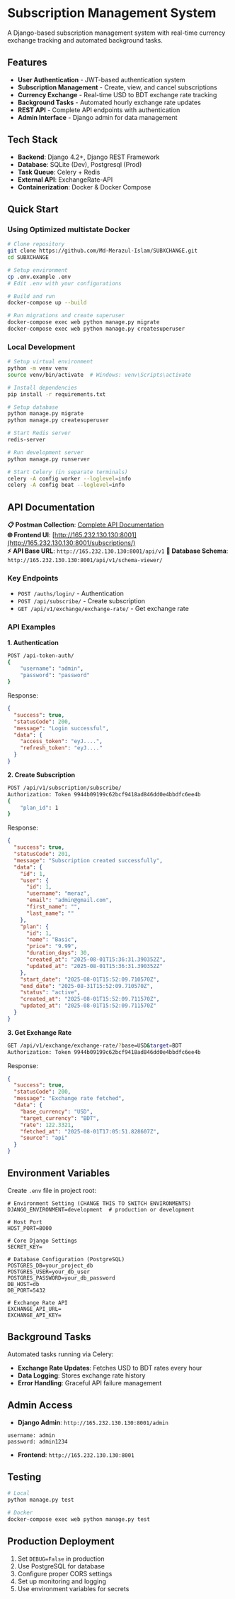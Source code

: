 # Subscription Management System

A Django-based subscription management system with real-time currency exchange tracking and automated background tasks.

## Features

- **User Authentication** - JWT-based authentication system
- **Subscription Management** - Create, view, and cancel subscriptions
- **Currency Exchange** - Real-time USD to BDT exchange rate tracking
- **Background Tasks** - Automated hourly exchange rate updates
- **REST API** - Complete API endpoints with authentication
- **Admin Interface** - Django admin for data management

## Tech Stack

- **Backend**: Django 4.2+, Django REST Framework
- **Database**: SQLite (Dev), Postgresql (Prod)
- **Task Queue**: Celery + Redis
- **External API**: ExchangeRate-API
- **Containerization**: Docker & Docker Compose

## Quick Start

### Using Optimized multistate Docker

```bash
# Clone repository
git clone https://github.com/Md-Merazul-Islam/SUBXCHANGE.git
cd SUBXCHANGE

# Setup environment
cp .env.example .env
# Edit .env with your configurations

# Build and run
docker-compose up --build

# Run migrations and create superuser
docker-compose exec web python manage.py migrate
docker-compose exec web python manage.py createsuperuser
```

### Local Development

```bash
# Setup virtual environment
python -m venv venv
source venv/bin/activate  # Windows: venv\Scripts\activate

# Install dependencies
pip install -r requirements.txt

# Setup database
python manage.py migrate
python manage.py createsuperuser

# Start Redis server
redis-server

# Run development server
python manage.py runserver

# Start Celery (in separate terminals)
celery -A config worker --loglevel=info
celery -A config beat --loglevel=info
```

## API Documentation

**📋 Postman Collection**: [Complete API Documentation](https://documenter.getpostman.com/view/40097709/2sB3BAMsMt)  
**🌐 Frontend UI**: [http://165.232.130.130:8001](http://165.232.130.130:8001/subscriptions/)  
**⚡ API Base URL**: `http://165.232.130.130:8001/api/v1`
**🧱 Database Schema**: `http://165.232.130.130:8001/api/v1/schema-viewer/` 

### Key Endpoints

- `POST /auths/login/` - Authentication
- `POST /api/subscribe/` - Create subscription
- `GET /api/v1/exchange/exchange-rate/` - Get exchange rate

### API Examples

**1. Authentication**

```bash
POST /api-token-auth/
{
    "username": "admin",
    "password": "password"
}
```

Response:

```json
{
  "success": true,
  "statusCode": 200,
  "message": "Login successful",
  "data": {
    "access_token": "eyJ....",
    "refresh_token": "eyJ...."
  }
}
```

**2. Create Subscription**

```bash
POST /api/v1/subscription/subscribe/
Authorization: Token 9944b09199c62bcf9418ad846dd0e4bbdfc6ee4b
{
    "plan_id": 1
}
```

Response:

```json
{
  "success": true,
  "statusCode": 201,
  "message": "Subscription created successfully",
  "data": {
    "id": 1,
    "user": {
      "id": 1,
      "username": "meraz",
      "email": "admin@gmail.com",
      "first_name": "",
      "last_name": ""
    },
    "plan": {
      "id": 1,
      "name": "Basic",
      "price": "9.99",
      "duration_days": 30,
      "created_at": "2025-08-01T15:36:31.390352Z",
      "updated_at": "2025-08-01T15:36:31.390352Z"
    },
    "start_date": "2025-08-01T15:52:09.710570Z",
    "end_date": "2025-08-31T15:52:09.710570Z",
    "status": "active",
    "created_at": "2025-08-01T15:52:09.711570Z",
    "updated_at": "2025-08-01T15:52:09.711570Z"
  }
}
```

**3. Get Exchange Rate**

```bash
GET /api/v1/exchange/exchange-rate/?base=USD&target=BDT
Authorization: Token 9944b09199c62bcf9418ad846dd0e4bbdfc6ee4b
```

Response:

```json
{
  "success": true,
  "statusCode": 200,
  "message": "Exchange rate fetched",
  "data": {
    "base_currency": "USD",
    "target_currency": "BDT",
    "rate": 122.3321,
    "fetched_at": "2025-08-01T17:05:51.828607Z",
    "source": "api"
  }
}
```

## Environment Variables

Create `.env` file in project root:

```env
# Environment Setting (CHANGE THIS TO SWITCH ENVIRONMENTS)
DJANGO_ENVIRONMENT=development  # production or development

# Host Port
HOST_PORT=8000

# Core Django Settings
SECRET_KEY=

# Database Configuration (PostgreSQL)
POSTGRES_DB=your_project_db
POSTGRES_USER=your_db_user
POSTGRES_PASSWORD=your_db_password
DB_HOST=db
DB_PORT=5432

# Exchange Rate API
EXCHANGE_API_URL=
EXCHANGE_API_KEY=
```

## Background Tasks

Automated tasks running via Celery:

- **Exchange Rate Updates**: Fetches USD to BDT rates every hour
- **Data Logging**: Stores exchange rate history
- **Error Handling**: Graceful API failure management

## Admin Access

- **Django Admin**: `http://165.232.130.130:8001/admin`

```
username: admin
password: admin1234
```

- **Frontend**: `http://165.232.130.130:8001`

## Testing

```bash
# Local
python manage.py test

# Docker
docker-compose exec web python manage.py test
```

## Production Deployment

1. Set `DEBUG=False` in production
2. Use PostgreSQL for database
3. Configure proper CORS settings
4. Set up monitoring and logging
5. Use environment variables for secrets
